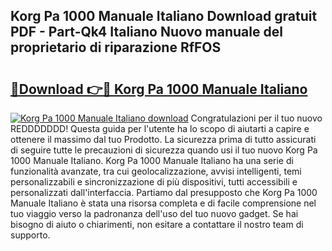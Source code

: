 ## Korg Pa 1000 Manuale Italiano Download gratuit PDF - Part-Qk4 Italiano Nuovo manuale del proprietario di riparazione RfFOS

# <h2><a href="http://dffrqni.blite.top/?on=Korg+Pa+1000+Manuale+Italiano">🔗Download 👉🔴 Korg Pa 1000 Manuale Italiano</a></h2>

[![Korg Pa 1000 Manuale Italiano download](https://i.imgur.com/lujVjoI.png)](http://dffrqni.blite.top/?on=Korg+Pa+1000+Manuale+Italiano)
Congratulazioni per il tuo nuovo REDDDDDDD! Questa guida per l'utente ha lo scopo di aiutarti a capire e ottenere il massimo dal tuo Prodotto. La sicurezza prima di tutto assicurati di seguire tutte le precauzioni di sicurezza quando usi il tuo nuovo Korg Pa 1000 Manuale Italiano. Korg Pa 1000 Manuale Italiano ha una serie di funzionalità avanzate, tra cui geolocalizzazione, avvisi intelligenti, temi personalizzabili e sincronizzazione di più dispositivi, tutti accessibili e personalizzati dall'interfaccia. Partiamo dal presupposto che Korg Pa 1000 Manuale Italiano è stata una risorsa completa e di facile comprensione nel tuo viaggio verso la padronanza dell'uso del tuo nuovo gadget. Se hai bisogno di aiuto o chiarimenti, non esitare a contattare il nostro team di supporto.
